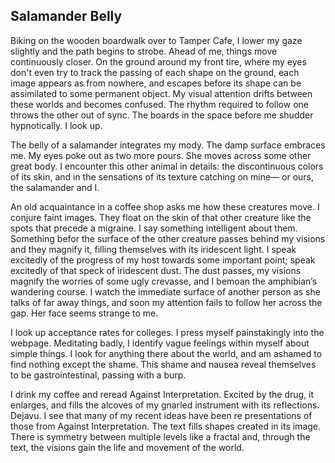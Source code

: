 ## Salamander Belly 
Biking on the wooden boardwalk over to Tamper Cafe, I lower my gaze slightly and the path begins to strobe. Ahead of me, things move continuously closer. On the ground around my front tire, where my eyes don't even try to track the passing of each shape on the ground, each image appears as from nowhere, and escapes before its shape can be assimilated to some permanent object. My visual attention drifts between these worlds and becomes confused. The rhythm required to follow one throws the other out of sync. The boards in the space before me shudder hypnotically. I look up. 
	
 The belly of a  salamander integrates my mody. The damp surface embraces me. My eyes poke out as two more pours. She moves across some other great body. I encounter this other animal in details: the discontinuous colors of its skin, and in the sensations of its texture catching on mine— or ours, the salamander and I.

 An old acquaintance in a coffee shop asks me how these creatures move. I conjure faint images. They float on the skin of that other creature like the spots that precede a migraine. I say something intelligent about them. Something befor the surface of the other creature passes behind my visions and they magnify it, filling themselves with its iridescent light. I speak excitedly of the progress of my host towards some important point; speak excitedly of that speck of iridescent dust. The dust passes, my visions magnify the worries of some ugly crevasse, and I bemoan the amphibian’s wandering course. I watch the immediate surface of another person as she talks of far away things, and soon my attention fails to follow her across the gap. Her face seems strange to me.

I look up acceptance rates for colleges. I press myself painstakingly into the webpage. Meditating badly, I identify vague feelings within myself about simple things. I look for anything there about the world, and am ashamed to find nothing except the shame. This shame and nausea reveal themselves to be gastrointestinal, passing with a burp.

I drink my coffee and reread Against Interpretation. Excited by the drug, it enlarges, and fills the alcoves of my gnarled instrument with its reflections. Dejavu. I see that many of my recent ideas have been re presentations of those from Against Interpretation. The text fills shapes created in its image. There is symmetry between multiple levels like a fractal and, through the text, the visions gain the life and movement of the world. 
